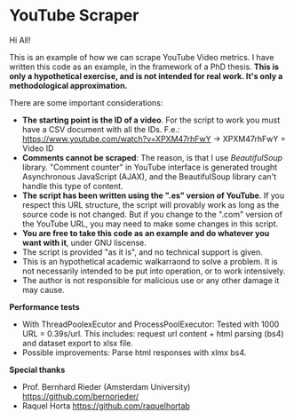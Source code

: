 # YouTube Scraper

Hi All! 

This is an example of how we can scrape YouTube Video metrics. I have written this code as an example, in the framework of a PhD thesis. **This is only a hypothetical exercise, and is not intended for real work. It's only a methodological approximation.**

There are some important considerations:
- **The starting point is the ID of a video**. For the script to work you must have a CSV document with all the IDs. 
F.e.: https://www.youtube.com/watch?v=XPXM47rhFwY -> XPXM47rhFwY = Video ID
- **Comments cannot be scraped**: The reason, is that I use *BeautifulSoup* library. "Comment counter" in YouTube interface is generated trought Asynchronous JavaScript (AJAX), and the BeautifulSoup library can't handle this type of content.
- **The script has been written using the ".es" version of YouTube**. If you respect this URL structure, the script will provably work as long as the source code is not changed. But if you change to the ".com" version of the YouTube URL, you may need to make some changes in this script.
- **You are free to take this code as an example and do whatever you want with it**, under GNU liscense.
- The script is provided "as it is", and no technical support is given.
- This is an hypothetical academic walkarraond to solve a problem. It is not necessarily intended to be put into operation, or to work intensively.
- The author is not responsible for malicious use or any other damage it may cause.

**Performance tests**
- With ThreadPoolexEcutor and ProcessPoolExecutor: Tested with 1000 URL = 0.39s/url. This includes: request url content + html parsing (bs4) and dataset export to xlsx file.
- Possible improvements: Parse html responses with xlmx bs4. 

**Special thanks**
- Prof. Bernhard Rieder (Amsterdam University) https://github.com/bernorieder/
- Raquel Horta https://github.com/raquelhortab
